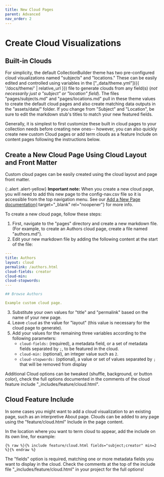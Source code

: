 ```yaml
---
title: New Cloud Pages
parent: Advanced
nav_order: 2
---
```


# Create Cloud Visualizations

## Built-in Clouds

For simplicity, the default CollectionBuilder theme has two pre-configured cloud visualizations named "subjects" and "locations." 
These can be easily edited and controlled using variables in the ["_data/theme.yml"]({{ '/docs/theme/' | relative_url }}) file to generate clouds from any field(s) (*not necessarily just a "subject" or "location" field*). 
The files "pages/subjects.md" and "pages/locations.md" pull in these theme values to create the default cloud pages and also create matching data outputs in the "assets/data/" folder.
If you change from "Subject" and "Location", be sure to edit the markdown stub's titles to match your new featured fields.

Generally, it is simplest to first customize these built in cloud pages to your collection needs before creating new ones--
however, you can also quickly create new custom Cloud pages or add term clouds as a feature Include on content pages following the instructions below. 

## Create a New Cloud Page Using Cloud Layout and Front Matter

Custom cloud pages can be easily created using the cloud layout and page front matter. 

{:.alert .alert-yellow}
**Important note:** When you create a new cloud page, you will need to add this new page to the config-nav.csv file so it is accessible from the top navigation menu. See our [Add a New Page documentation](https://collectionbuilder.github.io/cb-docs/docs/pages/add_page/#add-a-new-page-to-the-nav){:target="_blank" rel="noopener"} for more info.

To create a new cloud page, follow these steps:

1. First, navigate to the "pages" directory and create a new markdown file. (For example, to create an Authors cloud page, create a file named "authors.md").
2. Edit your new markdown file by adding the following content at the start of the file:

```yaml
---
title: Authors
layout: cloud
permalink: /authors.html
cloud-fields: creator
cloud-min: 
cloud-stopwords:
---

## Browse Authors

Example custom cloud page.
```
3. Substitute your own values for "title" and "permalink" based on the name of your new page. 
4. Leave `cloud` as the value for "layout" (this value is necessary for the cloud page to generate).
5. Add your values for the remaining three variables according to the following parameters:
    - `cloud-fields:` (required), a metadata field, or a set of metadata fields separated by `;`, to be featured in the cloud.
    - `cloud-min:` (optional), an integer value such as `2`.
    - `cloud-stopwords:` (optional), a value or set of values separated by `;` that will be removed from display

Additional Cloud options can be tweaked (shuffle, background, or button color), check the full options documented in the comments of the cloud feature include "_includes/feature/cloud.html".

## Cloud Feature Include

In some cases you might want to add a cloud visualization to an existing page, such as an interpretive About page.
Clouds can be added to any page using the "feature/cloud.html" Include in the page content. 

In the location where you want to term cloud to appear, add the include on its own line, for example:

`{% raw %}{% include feature/cloud.html fields="subject;creator" min=2 %}{% endraw %}`

The "fields" option is required, matching one or more metadata fields you want to display in the cloud.
Check the comments at the top of the include file "_includes/feature/cloud.html" in your project for the full options!
